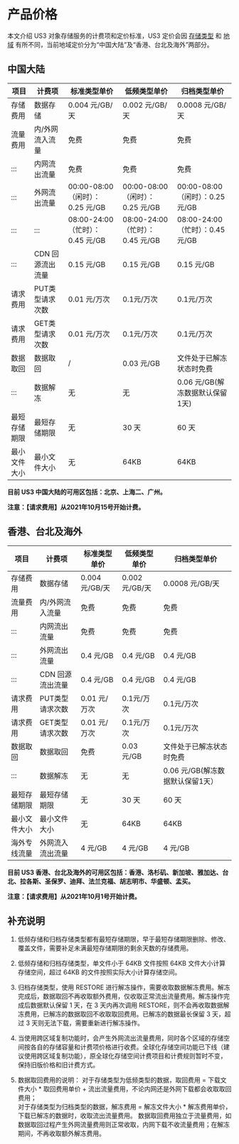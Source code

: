 

# 产品价格

本文介绍 US3 对象存储服务的计费项和定价标准，US3 定价会因 [存储类型](/ufile/introduction/storage_type) 和 [地域](/ufile/introduction/region) 有所不同，当前地域定价分为“中国大陆”及“香港、台北及海外”两部分。

## 中国大陆

| 项目     | 计费项    | 标准类型单价    | 低频类型单价    | 归档类型单价    |
| ------  | --------- | ----------- | -----------    | ---------- |
| 存储费用   | 数据存储      | 0.004 元/GB/天              | 0.002 元/GB/天              | 0.0008 元/GB/天               |
| 流量费用   | 内/外网流入流量  | 免费                       | 免费                       | 免费                       |
| :::    | 内网流出流量    | 免费                       | 免费                       | 免费                       |
| :::    | 外网流出流量    | 00:00-08:00（闲时）：0.25 元/GB | 00:00-08:00（闲时）：0.25 元/GB | 00:00-08:00（闲时）：0.25 元/GB |
| :::    | :::       | 08:00-24:00（忙时）：0.45 元/GB | 08:00-24:00（忙时）：0.45 元/GB | 08:00-24:00（忙时）：0.45 元/GB |
| :::    | CDN 回源流出流量 | 0.15 元/GB                 | 0.15 元/GB                 | 0.15 元/GB                 |
| 请求费用  | PUT类型请求次数   | 0.01 元/万次               | 0.1元/万次                 | 0.1元/万次                 |
| 请求费用  | GET类型请求次数   | 0.01 元/万次               | 0.1元/万次                 | 0.1元/万次                 |
|  数据取回   | 数据取回      | /                       | 0.03 元/GB                 | 文件处于已解冻状态时免费                 |
| :::    | 数据解冻      | 无                       | 无                 | 0.06 元/GB(解冻数据默认保留1天)                 |
| 最短存储期限 | 最短存储期限    | 无                        | 30 天                      | 60 天                      |
| 最小文件大小 | 最小文件大小    | 无                        | 64KB                      | 64KB                      |

**目前 US3 中国大陆的可用区包括：北京、上海二、广州。**<br>

**注意：【请求费用】从2021年10月15号开始计费。**

## 香港、台北及海外

| 项目     | 计费项    | 标准类型单价    | 低频类型单价    | 归档类型单价    |
| ------ | --------- | ----------- | -----------  | ---------- |
| 存储费用   | 数据存储      | 0.004 元/GB/天 | 0.002 元/GB/天 | 0.0008 元/GB/天 |
| 流量费用   | 内/外网流入流量  | 免费          | 免费          | 免费         |
| :::    | 内网流出流量    | 免费          | 免费          | 免费         |
| :::    | 外网流出流量    | 0.4 元/GB     | 0.4 元/GB     | 0.4 元/GB    |
| :::    | CDN 回源流出流量 | 0.4 元/GB     | 0.4 元/GB     | 0.4 元/GB    |
| 请求费用  | PUT类型请求次数   | 0.01 元/万次               | 0.1元/万次                 | 0.1元/万次                 |
| 请求费用  | GET类型请求次数   | 0.01 元/万次               | 0.1元/万次                 | 0.1元/万次     
| 数据取回   | 数据取回      | 免费                       | 0.03 元/GB                 | 文件处于已解冻状态时免费                 |
| :::    | 数据解冻      | 无                       | 无                 | 0.06 元/GB(解冻数据默认保留1天）                |
| 最短存储期限 | 最短存储期限    | 无           | 30 天         | 60 天        |
| 最小文件大小 | 最小文件大小    | 无           | 64KB         | 64KB        |
| 海外专线流量 |  外网流入流出流量    |  4 元/GB            | 4 元/GB       | 4 元/GB      |

**目前 US3 香港、台北及海外的可用区包括：香港、洛杉矶、新加坡、雅加达、台北、拉各斯、圣保罗、迪拜、法兰克福、胡志明市、华盛顿、孟买。**

**注意：【请求费用】从2021年10月1号开始计费。**
## 补充说明

1. 低频存储和归档存储类型都有最短存储期限，早于最短存储期限删除、修改、覆盖文件，需要补足未满最短存储期限的剩余天数的存储费用。 

2. 低频存储和归档存储类型，单文件小于 64KB 文件按照 64KB 文件大小计算存储空间，超过 64KB 的文件按照实际大小计算存储空间。

3. 归档存储类型，使用 RESTORE 进行解冻操作，需要收取数据解冻费用。解冻完成后，数据取回不再收取额外费用，仅收取正常流出流量费用。解冻操作完成后数据默认保留 1 天，在 3 天内再次调用 RESTORE，则不会再收取数据解冻费用，已解冻的数据取回不收取取回费用。已解冻的数据最长保留 3 天，超过 3 天则无法下载，需要重新进行解冻操作。

4. 当使用跨区域复制功能时，会产生外网流出流量费用，同时各个区域的存储空间按各自的存储容量和计费项价格进行收费。全球化存储空间功能已下线（建议使用跨区域复制功能），原全球化存储空间计费项目和计费规则暂时不变，保持旧版价格和旧计费方式。

5. 数据取回费用的说明：
   对于存储类型为低频类型的数据，取回费用 = 下载文件大小 * 取回费用单价 + 流出流量费用，不论内网还是外网下载都会收取取回费用；   
   对于存储类型为归档类型的数据，解冻费用 = 解冻文件大小 * 解冻费用单价，下载已解冻的数据时，收取流出流量费用。
   数据取回费用独立于流量费用，如数据取回过程产生外网流量费用则正常收取，内网下载不收流量费用；在解冻期间，不再收取额外解冻费用。
